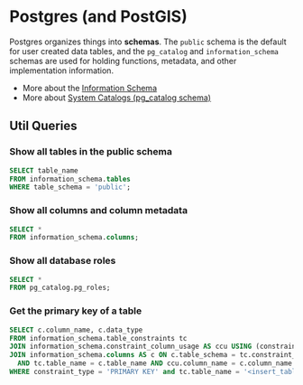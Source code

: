# Postgres (and PostGIS)

Postgres organizes things into **schemas**. The `public` schema is the default for user created data tables, and the `pg_catalog` and `information_schema` schemas are used for holding functions, metadata, and other implementation information.

* More about the [Information Schema](https://www.postgresql.org/docs/13/information-schema.html)
* More about [System Catalogs (pg_catalog schema)](https://www.postgresql.org/docs/13/catalogs.html)


## Util Queries
### Show all tables in the public schema
```sql
SELECT table_name 
FROM information_schema.tables
WHERE table_schema = 'public';
```

### Show all columns and column metadata
```sql
SELECT *
FROM information_schema.columns;
```

### Show all database roles
```sql
SELECT *
FROM pg_catalog.pg_roles;
```

### Get the primary key of a table
```sql
SELECT c.column_name, c.data_type
FROM information_schema.table_constraints tc 
JOIN information_schema.constraint_column_usage AS ccu USING (constraint_schema, constraint_name) 
JOIN information_schema.columns AS c ON c.table_schema = tc.constraint_schema
  AND tc.table_name = c.table_name AND ccu.column_name = c.column_name
WHERE constraint_type = 'PRIMARY KEY' and tc.table_name = '<insert_table_name_here>';
```